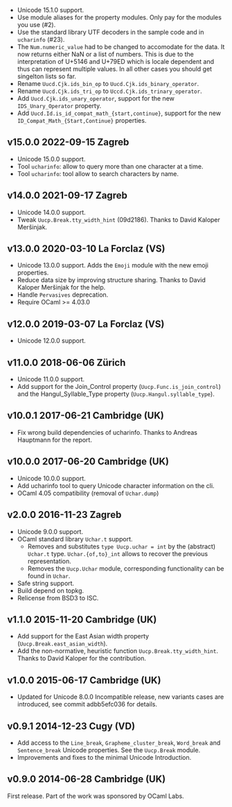 
- Unicode 15.1.0 support.
- Use module aliases for the property modules. Only pay for the
  modules you use (#2).
- Use the standard library UTF decoders in the sample code and in
  `ucharinfo` (#23).
- The `Num.numeric_value` had to be changed to accomodate for the
  data. It now returns either NaN or a list of numbers. This is due to
  the interpretation of U+5146 and U+79ED which is locale dependent
  and thus can represent multiple values. In all other cases you
  should get singelton lists so far.
- Rename `Uucd.Cjk.ids_bin_op` to `Uucd.Cjk.ids_binary_operator`.
- Rename `Uucd.Cjk.ids_tri_op` to `Uccd.Cjk.ids_trinary_operator`.
- Add `Uucd.Cjk.ids_unary_operator`, support for the new `IDS_Unary_Operator`
  property.
- Add `Uucd.Id.is_id_compat_math_{start,continue}`, support for the new
  `ID_Compat_Math_{Start,Continue}` properties.

v15.0.0 2022-09-15 Zagreb
-------------------------

- Unicode 15.0.0 support.
- Tool `ucharinfo`: allow to query more than one character at a time.
- Tool `ucharinfo`: tool allow to search characters by name.

v14.0.0 2021-09-17 Zagreb
-------------------------

- Unicode 14.0.0 support.
- Tweak `Uucp.Break.tty_width_hint` (09d2186). Thanks to David Kaloper
  Meršinjak.

v13.0.0 2020-03-10 La Forclaz (VS)
----------------------------------

- Unicode 13.0.0 support. Adds the `Emoji` module with the new emoji
  properties.
- Reduce data size by improving structure sharing. Thanks to David Kaloper
  Meršinjak for the help.
- Handle `Pervasives` deprecation.
- Require OCaml >= 4.03.0

v12.0.0 2019-03-07 La Forclaz (VS)
----------------------------------

- Unicode 12.0.0 support.

v11.0.0 2018-06-06 Zürich
-------------------------

- Unicode 11.0.0 support.
- Add support for the Join_Control property (`Uucp.Func.is_join_control`)
  and the Hangul_Syllable_Type property (`Uucp.Hangul.syllable_type`).

v10.0.1 2017-06-21 Cambridge (UK)
---------------------------------

- Fix wrong build dependencies of ucharinfo. Thanks to Andreas Hauptmann
  for the report.

v10.0.0 2017-06-20 Cambridge (UK)
---------------------------------

- Unicode 10.0.0 support.
- Add ucharinfo tool to query Unicode character information on the cli.
- OCaml 4.05 compatibility (removal of `Uchar.dump`)

v2.0.0 2016-11-23 Zagreb
------------------------

- Unicode 9.0.0 support.
- OCaml standard library `Uchar.t` support.
  - Removes and substitutes `type Uucp.uchar = int` by the (abstract)
    `Uchar.t` type. `Uchar.{of,to}_int` allows to recover the previous
    representation.
  - Removes the `Uucp.Uchar` module, corresponding functionality can
    be found in `Uchar`.
- Safe string support.
- Build depend on topkg.
- Relicense from BSD3 to ISC.

v1.1.0 2015-11-20 Cambridge (UK)
--------------------------------

- Add support for the East Asian width property (`Uucp.Break.east_asian_width`).
- Add the non-normative, heuristic function `Uucp.Break.tty_width_hint`.
  Thanks to David Kaloper for the contribution.

v1.0.0 2015-06-17 Cambridge (UK)
--------------------------------

- Updated for Unicode 8.0.0
  Incompatible release, new variants cases are introduced, see commit
  adbb5efc036 for details.

v0.9.1 2014-12-23 Cugy (VD)
---------------------------

- Add access to the `Line_break`, `Grapheme_cluster_break`, `Word_break` and
  `Sentence_break` Unicode properties. See the `Uucp.Break` module.
- Improvements and fixes to the minimal Unicode Introduction. 


v0.9.0 2014-06-28 Cambridge (UK)
-------------------------------

First release. Part of the work was sponsored by OCaml Labs.
